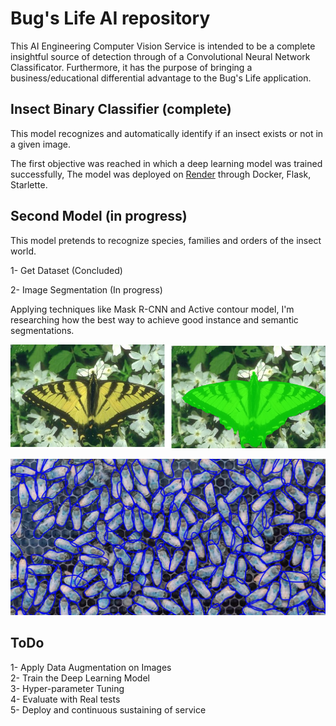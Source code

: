 # Bug's Life AI repository

This AI Engineering Computer Vision Service is intended to be a complete insightful source of detection through of a  Convolutional Neural Network Classificator. 
Furthermore, it has the purpose of bringing a business/educational differential advantage to the Bug's Life application.


## Insect Binary Classifier (complete)

This model recognizes and automatically identify if an insect exists or not in a given image.

 The first objective was reached in which a deep learning model was trained successfully, The model was deployed on [Render](render.com) through Docker, Flask, Starlette.


## Second Model (in progress)

This model pretends to recognize species, families and orders of the insect world.

1- Get Dataset (Concluded)

2- Image Segmentation (In progress)

Applying techniques like Mask R-CNN and Active contour model, I'm researching how the best way to achieve good instance and semantic segmentations.

![](images/segmentation_image.png)

![](images/segmentation_image2.jpg)


## ToDo

1- Apply Data Augmentation on Images  
2- Train the Deep Learning Model  
3- Hyper-parameter Tuning  
4- Evaluate with Real tests  
5- Deploy and continuous sustaining of service

